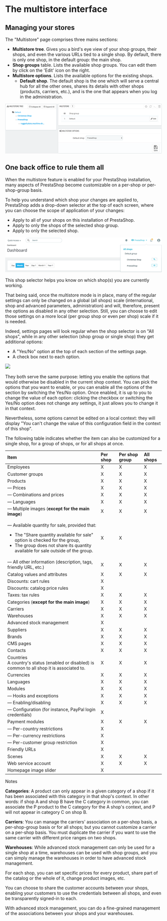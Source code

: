 # The multistore interface

## Managing your stores <a id="Themultistoreinterface-Managingyourstores"></a>

The "Multistore" page comprises three mains sections:

* **Multistore tree**. Gives you a bird's eye view of your shop groups, their shops, and even the various URLs tied to a single shop. By default, there is only one shop, in the default group: the main shop.
* **Shop groups** table. Lists the available shop groups. You can edit them by click on the 'Edit' icon on the right.
* **Multistore options**. Lists the available options for the existing shops.
  * **Default shop**. The default shop is the one which will serve a central hub for all the other ones, shares its details with other shops \(products, carriers, etc.\), and is the one that appears when you log in the administration.

![](../../.gitbook/assets/57081978%20%284%29%20%283%29.png)

## One back office to rule them all <a id="Themultistoreinterface-Onebackofficetorulethemall"></a>

When the multistore feature is enabled for your PrestaShop installation, many aspects of PrestaShop become customizable on a per-shop or per-shop-group basis.

To help you understand which shop your changes are applied to, PrestaShop adds a drop-down selector at the top of each screen, where you can choose the scope of application of your changes:

* Apply to all of your shops on this installation of PrestaShop.
* Apply to only the shops of the selected shop group.
* Apply to only the selected shop.

![](../../.gitbook/assets/57081980%20%284%29%20%282%29.png)

This shop selector helps you know on which shop\(s\) you are currently working.

That being said, once the multistore mode is in place, many of the regular settings can only be changed on a global \(all shops\) scale \(international, shop and advanced parameters, administration\) and will, therefore, present the options as disabled in any other selection. Still, you can choose to edit those settings on a more local \(per group shop or even per shop\) scale if it is needed.

Indeed, settings pages will look regular when the shop selector is on "All shops", while in any other selection \(shop group or single shop\) they get additional options:

* A "Yes/No" option at the top of each section of the settings page.
* A check box next to each option.

![](../../.gitbook/assets/57082007%20%284%29.png)

They both serve the same purpose: letting you enable the options that would otherwise be disabled in the current shop context. You can pick the options that you want to enable, or you can enable all the options of the section by switching the Yes/No option. Once enabled, it is up to you to change the value of each option: clicking the checkbox or switching the Yes/No option does not change any settings, it just allows you to change it in that context.

Nevertheless, some options cannot be edited on a local context: they will display "You can't change the value of this configuration field in the context of this shop".

The following table indicates whether the item can also be customized for a single shop, for a group of shops, or for all shops at once.

<table>
  <thead>
    <tr>
      <th style="text-align:left">Item</th>
      <th style="text-align:left">Per shop</th>
      <th style="text-align:left">Per shop group</th>
      <th style="text-align:left">All shops</th>
    </tr>
  </thead>
  <tbody>
    <tr>
      <td style="text-align:left">Employees</td>
      <td style="text-align:left">X</td>
      <td style="text-align:left">X</td>
      <td style="text-align:left">X</td>
    </tr>
    <tr>
      <td style="text-align:left">Customer groups</td>
      <td style="text-align:left">X</td>
      <td style="text-align:left">X</td>
      <td style="text-align:left">X</td>
    </tr>
    <tr>
      <td style="text-align:left">Products</td>
      <td style="text-align:left">X</td>
      <td style="text-align:left">X</td>
      <td style="text-align:left">X</td>
    </tr>
    <tr>
      <td style="text-align:left">&#x2014; Prices</td>
      <td style="text-align:left">X</td>
      <td style="text-align:left">X</td>
      <td style="text-align:left">X</td>
    </tr>
    <tr>
      <td style="text-align:left">&#x2014; Combinations and prices</td>
      <td style="text-align:left">X</td>
      <td style="text-align:left">X</td>
      <td style="text-align:left">X</td>
    </tr>
    <tr>
      <td style="text-align:left">&#x2014; Languages</td>
      <td style="text-align:left">X</td>
      <td style="text-align:left">X</td>
      <td style="text-align:left">X</td>
    </tr>
    <tr>
      <td style="text-align:left">&#x2014; Multiple images (<b>except for the main image</b>)</td>
      <td style="text-align:left">X</td>
      <td style="text-align:left">X</td>
      <td style="text-align:left">X</td>
    </tr>
    <tr>
      <td style="text-align:left">
        <p>&#x2014; Available quantity for sale, provided that:</p>
        <ul>
          <li>The &quot;Share quantity available for sale&quot; option is checked for
            the group,</li>
          <li>The group does not share its quantity available for sale outside of the
            group.</li>
        </ul>
      </td>
      <td style="text-align:left">X</td>
      <td style="text-align:left">X</td>
      <td style="text-align:left"></td>
    </tr>
    <tr>
      <td style="text-align:left">&#x2014; All other information (description, tags, friendly URL, etc.)</td>
      <td
      style="text-align:left">X</td>
        <td style="text-align:left">X</td>
        <td style="text-align:left">X</td>
    </tr>
    <tr>
      <td style="text-align:left">Catalog values and attributes</td>
      <td style="text-align:left">X</td>
      <td style="text-align:left">X</td>
      <td style="text-align:left">X</td>
    </tr>
    <tr>
      <td style="text-align:left">Discounts: cart rules</td>
      <td style="text-align:left">X</td>
      <td style="text-align:left"></td>
      <td style="text-align:left"></td>
    </tr>
    <tr>
      <td style="text-align:left">Discounts: catalog price rules</td>
      <td style="text-align:left">X</td>
      <td style="text-align:left"></td>
      <td style="text-align:left"></td>
    </tr>
    <tr>
      <td style="text-align:left">Taxes: tax rules</td>
      <td style="text-align:left">X</td>
      <td style="text-align:left">X</td>
      <td style="text-align:left">X</td>
    </tr>
    <tr>
      <td style="text-align:left">Categories (<b>except for the main image</b>)</td>
      <td style="text-align:left">X</td>
      <td style="text-align:left">X</td>
      <td style="text-align:left">X</td>
    </tr>
    <tr>
      <td style="text-align:left">Carriers</td>
      <td style="text-align:left">X</td>
      <td style="text-align:left">X</td>
      <td style="text-align:left">X</td>
    </tr>
    <tr>
      <td style="text-align:left">Warehouses</td>
      <td style="text-align:left">X</td>
      <td style="text-align:left">X</td>
      <td style="text-align:left">X</td>
    </tr>
    <tr>
      <td style="text-align:left">Advanced stock management</td>
      <td style="text-align:left">X</td>
      <td style="text-align:left"></td>
      <td style="text-align:left"></td>
    </tr>
    <tr>
      <td style="text-align:left">Suppliers</td>
      <td style="text-align:left">X</td>
      <td style="text-align:left">X</td>
      <td style="text-align:left">X</td>
    </tr>
    <tr>
      <td style="text-align:left">Brands</td>
      <td style="text-align:left">X</td>
      <td style="text-align:left">X</td>
      <td style="text-align:left">X</td>
    </tr>
    <tr>
      <td style="text-align:left">CMS pages</td>
      <td style="text-align:left">X</td>
      <td style="text-align:left">X</td>
      <td style="text-align:left">X</td>
    </tr>
    <tr>
      <td style="text-align:left">Contacts</td>
      <td style="text-align:left">X</td>
      <td style="text-align:left">X</td>
      <td style="text-align:left">X</td>
    </tr>
    <tr>
      <td style="text-align:left">Countries
        <br />A country&apos;s status (enabled or disabled) is common to all shop it
        is associated to.</td>
      <td style="text-align:left">X</td>
      <td style="text-align:left">X</td>
      <td style="text-align:left">X</td>
    </tr>
    <tr>
      <td style="text-align:left">Currencies</td>
      <td style="text-align:left">X</td>
      <td style="text-align:left">X</td>
      <td style="text-align:left">X</td>
    </tr>
    <tr>
      <td style="text-align:left">Languages</td>
      <td style="text-align:left">X</td>
      <td style="text-align:left">X</td>
      <td style="text-align:left">X</td>
    </tr>
    <tr>
      <td style="text-align:left">Modules</td>
      <td style="text-align:left">X</td>
      <td style="text-align:left">X</td>
      <td style="text-align:left">X</td>
    </tr>
    <tr>
      <td style="text-align:left">&#x2014; Hooks and exceptions</td>
      <td style="text-align:left">X</td>
      <td style="text-align:left">X</td>
      <td style="text-align:left">X</td>
    </tr>
    <tr>
      <td style="text-align:left">&#x2014; Enabling/disabling</td>
      <td style="text-align:left">X</td>
      <td style="text-align:left">X</td>
      <td style="text-align:left">X</td>
    </tr>
    <tr>
      <td style="text-align:left">&#x2014; Configuration (for instance, PayPal login credentials)</td>
      <td
      style="text-align:left">X</td>
        <td style="text-align:left"></td>
        <td style="text-align:left"></td>
    </tr>
    <tr>
      <td style="text-align:left">Payment modules</td>
      <td style="text-align:left">X</td>
      <td style="text-align:left">X</td>
      <td style="text-align:left">X</td>
    </tr>
    <tr>
      <td style="text-align:left">&#x2014; Per-country restrictions</td>
      <td style="text-align:left">X</td>
      <td style="text-align:left"></td>
      <td style="text-align:left"></td>
    </tr>
    <tr>
      <td style="text-align:left">&#x2014; Per-currency restrictions</td>
      <td style="text-align:left">X</td>
      <td style="text-align:left"></td>
      <td style="text-align:left"></td>
    </tr>
    <tr>
      <td style="text-align:left">&#x2014; Per-customer group restriction</td>
      <td style="text-align:left">X</td>
      <td style="text-align:left"></td>
      <td style="text-align:left"></td>
    </tr>
    <tr>
      <td style="text-align:left">Friendly URLs</td>
      <td style="text-align:left">X</td>
      <td style="text-align:left"></td>
      <td style="text-align:left"></td>
    </tr>
    <tr>
      <td style="text-align:left">Scenes</td>
      <td style="text-align:left">X</td>
      <td style="text-align:left">X</td>
      <td style="text-align:left">X</td>
    </tr>
    <tr>
      <td style="text-align:left">Web service account</td>
      <td style="text-align:left">X</td>
      <td style="text-align:left">X</td>
      <td style="text-align:left">X</td>
    </tr>
    <tr>
      <td style="text-align:left">Homepage image slider</td>
      <td style="text-align:left">X</td>
      <td style="text-align:left"></td>
      <td style="text-align:left"></td>
    </tr>
  </tbody>
</table>

Notes

**Categories**: A product can only appear in a given category of a shop if it has been associated with this category in that shop's context. In other words: if shop A and shop B have the C category in common, you can associate the P product to the C category for the A shop's context, and P will not appear in category C on shop B.

**Carriers**: You can manage the carriers' association on a per-shop basis, a per-shop-group basis or for all shops; but you cannot customize a carrier on a per-shop basis. You must duplicate the carrier if you want to use the same carrier with different price ranges on two shops.

**Warehouses**: While advanced stock management can only be used for a single shop at a time, warehouses can be used with shop groups, and you can simply manage the warehouses in order to have advanced stock management.

For each shop, you can set specific prices for every product, share part of the catalog or the whole of it, change product images, etc.

You can choose to share the customer accounts between your shops, enabling your customers to use the credentials between all shops, and even be transparently signed-in to each.

With advanced stock management, you can do a fine-grained management of the associations between your shops and your warehouses.

